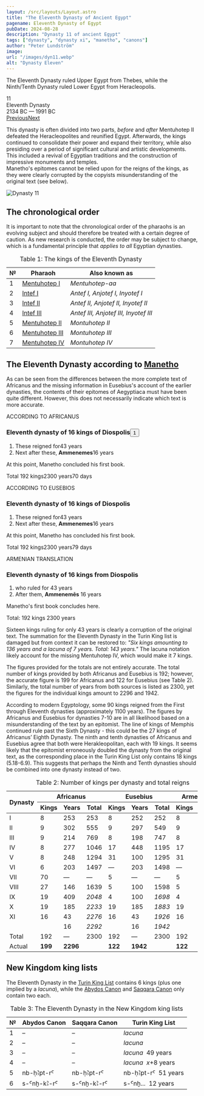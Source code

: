 ```yaml
---
layout: /src/layouts/Layout.astro
title: "The Eleventh Dynasty of Ancient Egypt"
pagename: Eleventh Dynasty of Egypt
pubDate: 2024-08-28
description: "Dynasty 11 of ancient Egypt"
tags: ["dynasty", "dynasty xi", "manetho", "canons"]
author: "Peter Lundström"
image:
url: "/images/dyn11.webp"
alt: "Dynasty Eleven"
---
```


<p class="lead">
	The Eleventh Dynasty ruled Upper Egypt from Thebes, while the Ninth/Tenth Dynasty ruled Lower Egypt from Heracleopolis. 
</p>
<div class="dynruta float-right ml-4 mb-3 mt-4">
	<div class="flex flex-col justify-center items-center [text-shadow:_0_1px_0_rgb(255_255_255_/_20%)]">
		<div class="text-9xl font-bold [text-shadow:_0_1px_0_rgb(255_255_255_/_40%)]">11</div>
		<div>Eleventh Dynasty</div>
		<div>2134 BC &mdash; 1991 BC</div>
		<div class="w-full flex justify-between"><a href="/dynasty/10">Previous</a><a href="/dynasty/12">Next</a></div>
	</div>
</div>
<p>
	This dynasty is often divided into two parts, <i>before</i> and <i>after</i> Mentuhotep II defeated the Heracleopolites and reunified Egypt. Afterwards, the kings continued to consolidate their power and expand their territory, while also presiding over a period of significant cultural and artistic developments. This included a revival of Egyptian traditions and the construction of impressive monuments and temples.<br />Manetho's epitomes cannot be relied upon for the reigns of the kings, as they were clearly corrupted by the copyists misunderstanding of the original text (see below). 
</p>

<img class="w-full rounded-sm sm:rounded-xl my-10" src="/images/dyn11.webp" alt="Dynasty 11">
<h2 class="mt-10">The chronological order</h2>
<p>
It is important to note that the chronological order of the pharaohs is an evolving subject and should therefore be treated with a certain degree of caution. As new research is conducted, the order may be subject to change, which is a fundamental principle that <i>applies to all</i> Egyptian dynasties.
</p>

<table>
	<caption class="py-2 text-sm">Table 1: The kings of the Eleventh Dynasty</caption>
	<thead>
		<tr>
			<th scope="col" class="w-5 text-center">№</th>
			<th scope="col" class="pl-3">Pharaoh</th>
			<th scope="col" class="pl-3">Also known as</th>
		</tr>
	</thead>
	<tbody>
		<tr><td>1</td><td><a href="/pharaohs/Mentuhotep-I">Mentuhotep I</a></td><td><em>Mentuhotep-aa</em></td></tr>
		<tr><td>2</td><td><a href="/pharaohs/Intef-I">Intef I</a></td><td><em>Antef I, Anjotef I, Inyotef I</em></td></tr>
		<tr><td>3</td><td><a href="/pharaohs/Intef-II">Intef II</a></td><td><em>Antef II, Anjotef II, Inyotef II</em></td></tr>
		<tr><td>4</td><td><a href="/pharaohs/Intef-III">Intef III</a></td><td><em>Antef III, Anjotef III, Inyotef III</em></td></tr>
		<tr><td>5</td><td><a href="/pharaohs/Mentuhotep-II">Mentuhotep II</a></td><td><em>Montuhotep II</em></td></tr>
		<tr><td>6</td><td><a href="/pharaohs/Mentuhotep-III">Mentuhotep III</a></td><td><em>Montuhotep III</em></td></tr>
		<tr><td>7</td><td><a href="/pharaohs/Mentuhotep-IV">Mentuhotep IV</a></td><td><em>Montuhotep IV</em></td></tr>
	</tbody>
</table>

<h2 class="mt-10 text-wrap">The Eleventh Dynasty according to <a href="/authors">Manetho</a></h2>

<p class="pb-6">
As can be seen from the differences between the more complete text of Africanus and the missing information in Eusebius's account of the earlier dynasties, the contents of their epitomes of Aegyptiaca must have been quite different. However, this does not necessarily indicate which text is more accurate.
</p>

<div class="dynasty">
	<div class="w-full">
		<div class="according">ACCORDING TO AFRICANUS</div>
		<h3>Eleventh dynasty of 16 kings of Diospolis<button popovertarget="pop01">1</button></h3>
		<ol class="farao">
			<li class="list-none">These reigned for<span class="y">43 years</span></li>
			<li class="list-none">Next after these, <b>Ammenemes</b><span class="y">16 years</span></li>
		</ol>
		<p>At this point, Manetho concluded his first book.</p>
		<p>
			Total 192 kings<span class="y">2300 years</span><span class="y">70 days</span>
		</p>
	</div>
	<div class="w-full">
		<div class="according">ACCORDING TO EUSEBIOS</div>
		<h3>Eleventh dynasty of 16 kings of Diospolis</h3>
		<ol class="farao">
			<li class="list-none">These reigned for<span class="y">43 years</span></li>
			<li class="list-none">Next after these, <b>Ammenemes</b><span class="y">16 years</span></li>
		</ol>
		<p>At this point, Manetho has concluded his first book.</p>
		<p>
			Total 192 kings<span class="y">2300 years</span><span class="y">79 days</span>
		</p>
	</div>
	<div class="w-full">
		<div class="according">ARMENIAN TRANSLATION</div>
		<h3>Eleventh dynasty of 16 kings from Diospolis</h3>
		<ol class="farao">
			<li class="list-none">who ruled for <span class="y">43 years</span></li>
			<li class="list-none">After them, <b>Ammenemēs</b> <span class="y">16 years</span><br /></li>
		</ol>
		<p>Manetho's first book concludes here.</p>
		<p>Total: 192 kings <span class="y">2300 years</span></p>
	</div>
</div>

<p>
	Sixteen kings ruling for only 43 years is clearly a corruption of the original text.
	The summation for the Eleventh Dynasty in the Turin King list is damaged but from context it can be restored to: <em>"Six kings amounting to 136 years and a lacuna of 7 years. Total: 143 years."</em> The lacuna notation likely account for the missing Mentuhotep IV, which would make it 7 kings.
</p>
<p>
	The figures provided for the totals are not entirely accurate. The total number of kings provided by both Africanus and Eusebius is 192; however, the accurate figure is 199 for Africanus and 122 for Eusebius <span class="font-sans">(see Table 2)</span>. Similarly, the total number of years from both sources is listed as 2300, yet the figures for the individual kings amount to 2296 and 1942.
</p>

<p>
	According to modern Egyptology, some 90 kings reigned from the First through Eleventh dynasties (approximately 1100 years). The figures by
	Africanus and Eusebius for dynasties 7-10 are in all likelihood based on a misunderstanding of the text by an epitomist. The line of kings of Memphis continued rule past the Sixth Dynasty - this could be the 27 kings of Africanus’ Eighth Dynasty.
	The ninth and tenth dynasties of Africanus and Eusebius agree that both were Herakleopolitan, each with 19 kings. It seems likely that the epitomist erroneously doubled the dynasty from the original text, as the corresponding place in the Turin King List only contains 18 kings (5.18-6.9). This suggests that perhaps the Ninth and Tenth dynasties should be combined into one dynasty instead of two.
</p>

<table class="text-center">
	<caption class="text-sm pt-3">Table 2: Number of kings per dynasty and total reigns</caption>
	<thead>
		<tr class="divide-x-0">
			<th class="!text-center !align-middle" rowspan="2">Dynasty</th>
			<th class="!text-center uppercase bg-amber-500/25 dark:bg-shark-700" colspan="3">Africanus</th>
			<th class="!text-center uppercase bg-sky-800/25 border-x" colspan="3">Eusebius</th>
			<th class="!text-center uppercase bg-amber-500/25 dark:bg-shark-700" colspan="2">Armenian</th>
		</tr>
		<tr class="border-b font-normal text-sm border-zinc-700 dark:border-shark-700">
			<!-- <th class="text-left">Dynasty</th> -->
			<th class="!text-center">Kings</th>
			<th class="!text-center">Years</th>
			<th class="!text-center">Total</th>
			<th class="!text-center">Kings</th>
			<th class="!text-center">Years</th>
			<th class="!text-center">Total</th>
			<th class="!text-center">Kings</th>
			<th class="!text-center">Years</th>
		</tr>
	</thead>
	<tbody>
		<tr>
			<td>I</td>
			<td>8</td>
			<td>253</td>
			<td>253</td>
			<td>8</td>
			<td>252</td>
			<td>252</td>
			<td>8</td>
			<td>258</td>
		</tr>
		<tr>
			<td>II</td>
			<td>9</td>
			<td>302</td>
			<td>555</td>
			<td>9</td>
			<td>297</td>
			<td>549</td>
			<td>9</td>
			<td>297</td>
		</tr>
		<tr>
			<td>III</td>
			<td>9</td>
			<td>214</td>
			<td>769</td>
			<td>8</td>
			<td>198</td>
			<td>747</td>
			<td>8</td>
			<td>197</td>
		</tr>
		<tr>
			<td>IV</td>
			<td>8</td>
			<td>277</td>
			<td>1046</td>
			<td>17</td>
			<td>448</td>
			<td>1195</td>
			<td>17</td>
			<td>448</td>
		</tr>
		<tr>
			<td>V</td>
			<td>8</td>
			<td>248</td>
			<td>1294</td>
			<td>31</td>
			<td>100</td>
			<td>1295</td>
			<td>31</td>
			<td>—</td>
		</tr>
		<tr>
			<td>VI</td>
			<td>6</td>
			<td>203</td>
			<td>1497</td>
			<td>—</td>
			<td>203</td>
			<td>1498</td>
			<td>—</td>
			<td>203</td>
		</tr>
		<tr>
			<td>VII</td>
			<td>70</td>
			<td>—</td>
			<td>—</td>
			<td>5</td>
			<td>—</td>
			<td>—</td>
			<td>5</td>
			<td>75</td>
		</tr>
		<tr>
			<td>VIII</td>
			<td>27</td>
			<td>146</td>
			<td>1639</td>
			<td>5</td>
			<td>100</td>
			<td>1598</td>
			<td>5</td>
			<td>100</td>
		</tr>
		<tr>
			<td>IX</td>
			<td>19</td>
			<td>409</td>
			<td><i>2048</i></td>
			<td>4</td>
			<td>100</td>
			<td><i>1698</i></td>
			<td>4</td>
			<td>100</td>
		</tr>
		<tr>
			<td>X</td>
			<td>19</td>
			<td>185</td>
			<td><i>2233</i></td>
			<td>19</td>
			<td>185</td>
			<td><i>1883</i></td>
			<td>19</td>
			<td>185</td>
		</tr>
		<tr>
			<td>XI</td>
			<td>16</td>
			<td>43</td>
			<td><i>2276</i></td>
			<td>16</td>
			<td>43</td>
			<td><i>1926</i></td>
			<td>16</td>
			<td>43</td>
		</tr>
		<tr>
			<td class="text-left"></td>
			<td></td>
			<td>16</td>
			<td><i>2292</i></td>
			<td></td>
			<td>16</td>
			<td><i>1942</i></td>
			<td></td>
			<td>16</td>
		</tr>
		<tr class="border-t-2 border-smoke-700 dark:border-shark-700">
			<td class="text-left">Total</td>
			<td>192</td>
			<td>—</td>
			<td>2300</td>
			<td>192</td>
			<td>—</td>
			<td>2300</td>
			<td>192</td>
			<td>2300</td>
		</tr>
		<tr class="border-t-2 border-zinc-700 dark:border-shark-700">
			<td class="text-left">Actual</td>
			<td><strong>199</strong></td>
			<td><strong>2296</strong></td>
			<td></td>
			<td><strong>122</strong></td>
			<td><strong>1942</strong></td>
			<td></td>
			<td><strong>122</strong></td>
			<td><strong>1922</strong></td>
		</tr>
	</tbody>
</table>

<h2 class="mt-10 text-wrap">New Kingdom king lists</h2>
<p>
	The Eleventh Dynasty in the <a href="/kinglists/turin">Turin King List</a> contains 6 kings (plus one implied by a <i>lacuna</i>), while the <a href="/kinglists/abydos-canon">Abydos Canon</a> and <a href="/kinglists/saqqara-canon">Saqqara Canon</a> only contain two each. 
</p>
<table>
	<caption class="py-2 text-sm">Table 3: The Eleventh Dynasty in the New Kingdom king lists</caption>
	<thead>
		<tr>
			<th scope="col" class="w-5 text-center">№</th>
			<th scope="col" class="pl-3">Abydos Canon</th>
			<th scope="col" class="pl-3">Saqqara Canon</th>
			<th scope="col" class="pl-3">Turin King List</th>
		</tr>
	</thead>
	<tbody>
		<tr>
			<td class="h-10">1</td>
			<td>&ndash;</td>
			<td>&ndash;</td>
			<td><i class="font-serif">lacuna</i></td>
		</tr>
		<tr>
			<td class="h-10">2</td>
			<td>&ndash;</td>
			<td>&ndash;</td>
			<td><i class="font-serif">lacuna</i></td>
		</tr>
		<tr>
			<td class="h-10">3</td>
			<td>&ndash;</td>
			<td>&ndash;</td>
			<td><i class="font-serif">lacuna</i> &nbsp;49 years</td>
		</tr>
		<tr>
			<td class="h-10">4</td>
			<td>&ndash;</td>
			<td>&ndash;</td>
			<td><i class="font-serif">lacuna</i> &nbsp;<i>x</i>+8 years</td>
		</tr>
		<tr>
			<td class="h-10">5</td>
			<td><tlit>nb-ḥꜢpt-rꜤ</tlit></td>
			<td><tlit>nb-ḥꜢpt-rꜤ</tlit></td>
			<td><tlit>nb-ḥꜢpt-rꜤ</tlit> &nbsp;51 years</td>
		</tr>
		<tr>
			<td class="h-10">6</td>
			<td><tlit>s-Ꜥnḫ-kꜢ-rꜤ</tlit></td>
			<td><tlit>s-Ꜥnḫ-kꜢ-rꜤ</tlit></td>
			<td><tlit>s-Ꜥnḫ...</tlit> &nbsp;12 years</td>
		</tr>
	</tbody>
</table>

<div id="pop01" popover><p>1</p> That is, <em>Thebes</em>, near modern Luxor.
</div>
